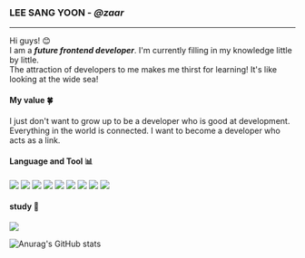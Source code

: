 ### LEE SANG YOON - *@zaar* 
***


Hi guys! 😊 <br>I am a __*future frontend developer*__. I'm currently filling in my knowledge little by little.<br>The attraction of developers to me makes me thirst for learning! It's like looking at the wide sea!
#### My value :four_leaf_clover:
I just don't want to grow up to be a developer who is good at development.<br> Everything in the world is connected. I want to become a developer who acts as a link. 




#### Language and Tool 📊
<p>
<img src="https://img.shields.io/badge/html-red?style=flat&logo=HTML5&logoColor=white"/><a/>
<img src="https://img.shields.io/badge/css-blue?style=flat&logo=CSS3&logoColor=white"/>
<img src="https://img.shields.io/badge/sass-pink?style=flat&logo=Sass&logoColor=white"/>
<img src="https://img.shields.io/badge/JavaScript-yellow?style=flat&logo=JavaScript&logoColor=white"/>
<img src="https://img.shields.io/badge/React-lightblue?style=flat&logo=React&logoColor=white">
<img src="https://img.shields.io/badge/vue.js-4FC08D?style=flat&logo=vue.js&logoColor=white">
<img src="https://img.shields.io/badge/typescript-3178C6?style=flat&logo=Typescript&logoColor=white">
<img src="https://img.shields.io/badge/github-181717?style=flat&logo=github&logoColor=white">
<img src="https://img.shields.io/badge/firebase-white?style=flat&logo=firebase&logoColor=yellow"/>
</P>
  
#### study 📖
<img src="https://img.shields.io/badge/Notion-white?style=flat&logo=Notion&logoColor=black"/>


<a>
  
![Anurag's GitHub stats](https://github-readme-stats.vercel.app/api?username=zaar625&show_icons=true&theme=gruvbox&hide=stars)
</a>  


  
